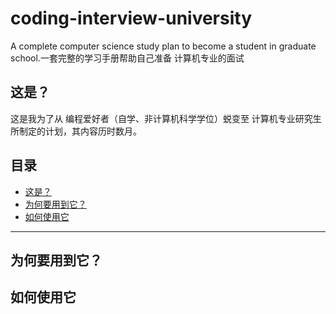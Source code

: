 # coding-interview-university
A complete computer science study plan to become a student in graduate school.一套完整的学习手册帮助自己准备 计算机专业的面试
## 这是？
这是我为了从 编程爱好者（自学、非计算机科学学位）蜕变至 计算机专业研究生所制定的计划，其内容历时数月。
## 目录
- [这是？](#这是)
- [为何要用到它？](#为何要用到它)
- [如何使用它](#如何使用它)












---

## 为何要用到它？




## 如何使用它
